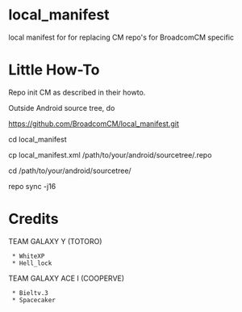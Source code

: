 local_manifest
==============


local manifest for for replacing CM repo's for BroadcomCM specific



Little How-To
=============



Repo init CM as described in their howto.

Outside Android source tree, do

https://github.com/BroadcomCM/local_manifest.git

cd local_manifest

cp local_manifest.xml /path/to/your/android/sourcetree/.repo

cd /path/to/your/android/sourcetree/

repo sync -j16


Credits
=============


TEAM GALAXY Y (TOTORO)

     * WhiteXP
     * Hell_lock

TEAM GALAXY ACE I (COOPERVE)

     * Bieltv.3
     * Spacecaker



